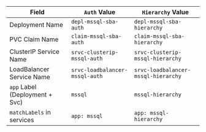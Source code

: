 | Field                          | `Auth` Value                   | `Hierarchy` Value                   |
| ------------------------------ | ------------------------------ | ----------------------------------- |
| Deployment Name                | `depl-mssql-sba-auth`          | `depl-mssql-sba-hierarchy`          |
| PVC Claim Name                 | `claim-mssql-sba-auth`         | `claim-mssql-sba-hierarchy`         |
| ClusterIP Service Name         | `srvc-clusterip-mssql-auth`    | `srvc-clusterip-mssql-hierarchy`    |
| LoadBalancer Service Name      | `srvc-loadbalancer-mssql-auth` | `srvc-loadbalancer-mssql-hierarchy` |
| `app` Label (Deployment + Svc) | `mssql`                        | `mssql-hierarchy`                   |
| `matchLabels` in services      | `app: mssql`                   | `app: mssql-hierarchy`              |
